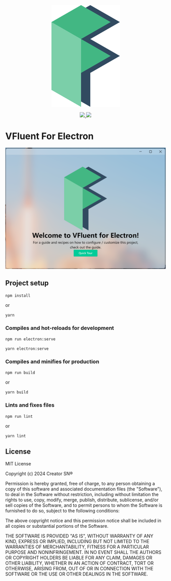 <p align="center">
    <img src="./src/assets/logo.png"/>
</div>

<p align="center">
    <a href="LICENSE">
      <img src="https://img.shields.io/badge/License-MIT-yellow.svg">
    </a>
    <a href="BUILD">
      <img src="https://travis-ci.com/aleversn/VFluent.svg?branch=master">
    </a>
</p>

# VFluent For Electron

<p align="center">
    <img src="./src/assets/Sample.png"/>
</div>

## Project setup

```
npm install
```

or

```
yarn
```

### Compiles and hot-reloads for development

```
npm run electron:serve
```

```
yarn electron:serve
```

### Compiles and minifies for production
```
npm run build
```

or

```
yarn build
```

### Lints and fixes files
```
npm run lint
```

or

```
yarn lint
```

## License

MIT License

Copyright (c) 2024 Creator SN®

Permission is hereby granted, free of charge, to any person obtaining a copy of this software and associated documentation files (the "Software"), to deal in the Software without restriction, including without limitation the rights to use, copy, modify, merge, publish, distribute, sublicense, and/or sell copies of the Software, and to permit persons to whom the Software is furnished to do so, subject to the following conditions:

The above copyright notice and this permission notice shall be included in all copies or substantial portions of the Software.

THE SOFTWARE IS PROVIDED "AS IS", WITHOUT WARRANTY OF ANY KIND, EXPRESS OR IMPLIED, INCLUDING BUT NOT LIMITED TO THE WARRANTIES OF MERCHANTABILITY, FITNESS FOR A PARTICULAR PURPOSE AND NONINFRINGEMENT. IN NO EVENT SHALL THE AUTHORS OR COPYRIGHT HOLDERS BE LIABLE FOR ANY CLAIM, DAMAGES OR OTHER LIABILITY, WHETHER IN AN ACTION OF CONTRACT, TORT OR OTHERWISE, ARISING FROM, OUT OF OR IN CONNECTION WITH THE SOFTWARE OR THE USE OR OTHER DEALINGS IN THE SOFTWARE.